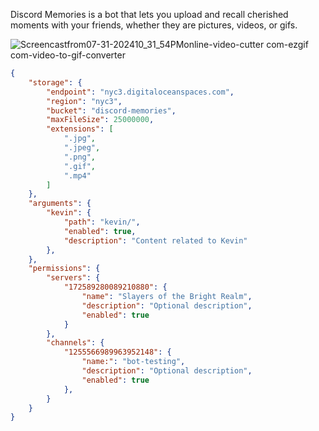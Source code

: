 Discord Memories is a bot that lets you upload and recall cherished moments with your friends, whether they are pictures, videos, or gifs.

![Screencastfrom07-31-202410_31_54PMonline-video-cutter com-ezgif com-video-to-gif-converter](https://github.com/user-attachments/assets/cee508c1-e7c3-4c31-a2cc-ece5bbb3ae31)


```json
{
    "storage": {
        "endpoint": "nyc3.digitaloceanspaces.com",
        "region": "nyc3",
        "bucket": "discord-memories",
        "maxFileSize": 25000000,
        "extensions": [
            ".jpg",
            ".jpeg",
            ".png",
            ".gif",
            ".mp4"
        ]
    },
    "arguments": {
        "kevin": {
            "path": "kevin/",
            "enabled": true,
            "description": "Content related to Kevin"
        },
    },
    "permissions": {
        "servers": {
            "172589280089210880": {
                "name": "Slayers of the Bright Realm",
                "description": "Optional description",
                "enabled": true
            }
        },
        "channels": {
            "1255566989963952148": {
                "name:": "bot-testing",
                "description": "Optional description",
                "enabled": true
            },
        }
    }
}
```
